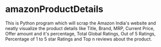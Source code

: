 # amazonProductDetails

This is Python program which will scrap the Amazon India's website and neatly visualize the product details like Title, Brand, MRP, Current Price, Offer amount and it's percentage, Total Global Ratings, Out of 5 Ratings, Percentage of 1 to 5 star Ratings and Top n reviews about the product.
